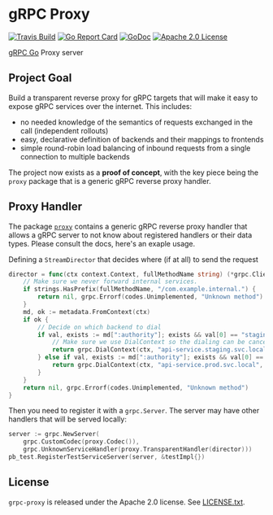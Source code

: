# gRPC Proxy

[![Travis Build](https://travis-ci.org/mwitkow/go-proxy.svg?branch=master)](https://travis-ci.org/mwitkow/go-proxy)
[![Go Report Card](https://goreportcard.com/badge/github.com/mwitkow/go-proxy)](https://goreportcard.com/report/github.com/mwitkow/go-proxy)
[![GoDoc](http://img.shields.io/badge/GoDoc-Reference-blue.svg)](https://godoc.org/github.com/mwitkow/go-proxy)
[![Apache 2.0 License](https://img.shields.io/badge/License-Apache%202.0-blue.svg)](LICENSE)

[gRPC Go](https://github.com/grpc/grpc-go) Proxy server

## Project Goal

Build a transparent reverse proxy for gRPC targets that will make it easy to expose gRPC services
over the internet. This includes:
 * no needed knowledge of the semantics of requests exchanged in the call (independent rollouts)
 * easy, declarative definition of backends and their mappings to frontends
 * simple round-robin load balancing of inbound requests from a single connection to multiple backends

The project now exists as a **proof of concept**, with the key piece being the `proxy` package that
is a generic gRPC reverse proxy handler.

## Proxy Handler

The package [`proxy`](proxy/) contains a generic gRPC reverse proxy handler that allows a gRPC server to
not know about registered handlers or their data types. Please consult the docs, here's an exaple usage.

Defining a `StreamDirector` that decides where (if at all) to send the request
```go
director = func(ctx context.Context, fullMethodName string) (*grpc.ClientConn, error) {
    // Make sure we never forward internal services.
    if strings.HasPrefix(fullMethodName, "/com.example.internal.") {
        return nil, grpc.Errorf(codes.Unimplemented, "Unknown method")
    }
    md, ok := metadata.FromContext(ctx)
    if ok {
        // Decide on which backend to dial
        if val, exists := md[":authority"]; exists && val[0] == "staging.api.example.com" {
            // Make sure we use DialContext so the dialing can be cancelled/time out together with the context.
            return grpc.DialContext(ctx, "api-service.staging.svc.local", grpc.WithCodec(proxy.Codec()))
        } else if val, exists := md[":authority"]; exists && val[0] == "api.example.com" {
            return grpc.DialContext(ctx, "api-service.prod.svc.local", grpc.WithCodec(proxy.Codec()))
        }
    }
    return nil, grpc.Errorf(codes.Unimplemented, "Unknown method")
}
```
Then you need to register it with a `grpc.Server`. The server may have other handlers that will be served
locally:

```go
server := grpc.NewServer(
    grpc.CustomCodec(proxy.Codec()),
    grpc.UnknownServiceHandler(proxy.TransparentHandler(director)))
pb_test.RegisterTestServiceServer(server, &testImpl{})
```

## License

`grpc-proxy` is released under the Apache 2.0 license. See [LICENSE.txt](LICENSE.txt).

